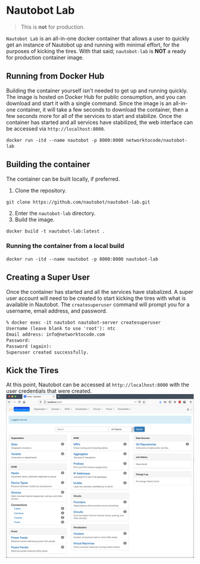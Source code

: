 # Nautobot Lab

> This is **not** for production.

`Nautobot Lab` is an all-in-one docker container that allows a user to quickly get an instance of Nautobot up and running with minimal effort, for the purposes of kicking the tires. With that said; `nautobot-lab` is **NOT** a ready for production container image.

## Running from Docker Hub
Building the container yourself isn't needed to get up and running quickly. The image is hosted on Docker Hub for public consumption, and you can download and start it with a single command. Since the image is an all-in-one container, it will take a few seconds to download the container, then a few seconds more for all of the services to start and stabilize. Once the container has started and all services have stabilized, the web interface can be accessed via `http://localhost:8000`.
```
docker run -itd --name nautobot -p 8000:8000 networktocode/nautobot-lab
```

## Building the container
The container can be built locally, if preferred.

1. Clone the repository.
```
git clone https://github.com/nautobot/nautobot-lab.git
```
2. Enter the `nautobot-lab` directory.
3. Build the image.
```
docker build -t nautobot-lab:latest .
```

### Running the container from a local build

```
docker run -itd --name nautobot -p 8000:8000 nautobot-lab
```

## Creating a Super User
Once the container has started and all the services have stabalized. A super user account will need to be created to start kicking the tires with what is available in Nautobot. The `createsuperuser` command will prompt you for a username, email address, and password. 
```
% docker exec -it nautobot nautobot-server createsuperuser
Username (leave blank to use 'root'): ntc
Email address: info@networktocode.com
Password:
Password (again):
Superuser created successfully.
```

## Kick the Tires
At this point, Nautobot can be accessed at `http://localhost:8000` with the user credentials that were created.
![Nautobot](nautobot.png)
